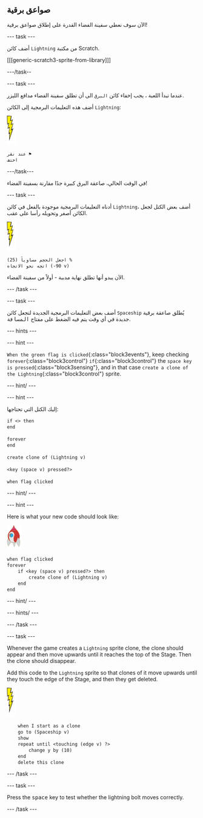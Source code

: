 ## صواعق برقية

الآن سوف نعطي سفينة الفضاء القدرة على إطلاق صواعق برقية!

\--- task \---

أضف كائن `Lightning` من مكتبة Scratch.

[[[generic-scratch3-sprite-from-library]]]

\---/task--

\--- task \---

عندما تبدأ اللعبة ، يجب إخفاء كائن ` البرق ` الى أن تطلق سفينة الفضاء مدافع الليزر.

أضف هذه التعليمات البرمجية إلى الكائن ` Lightning `:

![lightning sprite](images/lightning-sprite.png)

```blocks3
عند نقر ⚑
اختف
```

\---/task\---

في الوقت الحالي، صاعقة البرق كبيرة جدًا مقارنة بسفينة الفضاء!

\--- task \---

أدناه التعليمات البرمجية موجودة بالفعل في كائن ` Lightning `، أضف بعض الكتل لجعل الكائن أصغر وتحويله رأسا على عقب.

![lightning sprite](images/lightning-sprite.png)

```blocks3
اجعل الحجم مساوياً (25) %
اتجه نحو الاتجاه (-90 v)
```

الآن يبدو أنها تطلق نهاية مدببة - أولاً من سفينة الفضاء.

\--- /task \---

\--- task \---

أضف بعض التعليمات البرمجية الجديدة لتجعل كائن `Spaceship` يُطلق صاعقة برقية جديدة في أي وقت يتم فيه الضغط على مفتاح <kbd>المسافة</kbd>.

\--- hints \---

\--- hint \---

`When the green flag is clicked`{:class="block3events"}, keep checking `forever`{:class="block3control"} `if`{:class="block3control"} the `space key is pressed`{:class="block3sensing"}, and in that case `create a clone of the Lightning`{:class="block3control"} sprite.

\--- hint/ \---

\--- hint \---

إليك الكتل التي تحتاجها:

```blocks3
if <> then
end

forever
end

create clone of (Lightning v)

<key (space v) pressed?>

when flag clicked
```

\--- hint/ \---

\--- hint \---

Here is what your new code should look like:

![rocket sprite](images/rocket-sprite.png)

```blocks3
when flag clicked
forever
    if <key (space v) pressed?> then
        create clone of (Lightning v)
    end
end
```

\--- hint/ \---

\--- hints/ \---

\--- /task \---

\--- task \---

Whenever the game creates a `Lightning` sprite clone, the clone should appear and then move upwards until it reaches the top of the Stage. Then the clone should disappear.

Add this code to the `Lightning` sprite so that clones of it move upwards until they touch the edge of the Stage, and then they get deleted.

![lightning sprite](images/lightning-sprite.png)

```blocks3
    when I start as a clone
    go to (Spaceship v)
    show
    repeat until <touching (edge v) ?>
        change y by (10)
    end
    delete this clone
```

\--- /task \---

\--- task \---

Press the <kbd>space</kbd> key to test whether the lightning bolt moves correctly.

\--- /task \---